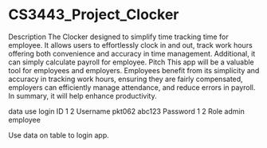 # CS3443_Project_Clocker
Description
The Clocker designed to simplify time tracking time for employee. It allows users to effortlessly clock in and out, track work hours offering both convenience and accuracy in time management. Additional, it can simply calculate payroll for employee.
Pitch
This app will be a valuable tool for employees and employers. Employees benefit from its simplicity and accuracy in tracking work hours, ensuring they are fairly compensated, employers can efficiently manage attendance, and reduce errors in payroll. In summary, it will help enhance productivity.  

data use login
 ID                    1                  2
Username            pkt062              abc123
Password                1                  2
Role                admin                employee

Use data on table to login app.
